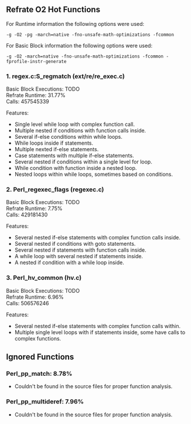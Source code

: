 ## Refrate O2 Hot Functions

For Runtime information the following options were used:
```
-g -O2 -pg -march=native -fno-unsafe-math-optimizations -fcommon
```

For Basic Block information the following options were used:
```
-g -O2 -march=native -fno-unsafe-math-optimizations -fcommon -fprofile-instr-generate
```

### 1. regex.c:S_regmatch (ext/re/re_exec.c)
Basic Block Executions: TODO \
Refrate Runtime: 31.77% \
Calls: 457545339

Features:
- Single level while loop with complex function call.
- Multiple nested if conditions with function calls inside.
- Several if-else conditions within while loops.
- While loops inside if statements.
- Multiple nexted if-else statements.
- Case statements with multiple if-else statements.
- Several nested if conditions within a single level for loop.
- While condition with function inside a nested loop.
- Nested loops within while loops, sometimes based on conditions.

### 2. Perl_regexec_flags (regexec.c)
Basic Block Executions: TODO \
Refrate Runtime: 7.75% \
Calls: 429181430

Features:
- Several nested if-else statements with complex function calls inside.
- Several nested if conditions with goto statements.
- Several nested if statements with function calls inside.
- A while loop with several nested if statements inside.
- A nested if condition with a while loop inside.

### 3. Perl_hv_common (hv.c)
Basic Block Executions: TODO \
Refrate Runtime: 6.96% \
Calls: 506576246

Features:
- Several nested if-else statements with complex function calls within.
- Multiple single level loops with if statements inside, some have calls to complex functions.


## Ignored Functions

### Perl_pp_match: 8.78%
- Couldn't be found in the source files for proper function analysis.

### Perl_pp_multideref: 7.96%
- Couldn't be found in the source files for proper function analysis.
